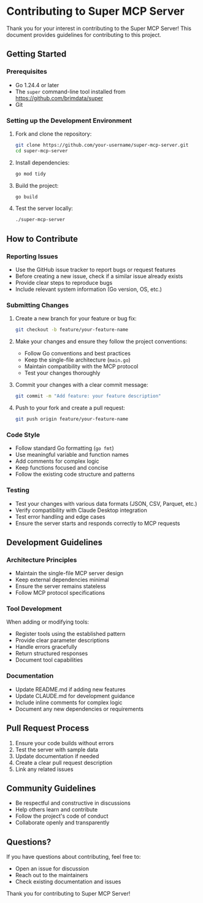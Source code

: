 # Contributing to Super MCP Server

Thank you for your interest in contributing to the Super MCP Server! This document provides guidelines for contributing to this project.

## Getting Started

### Prerequisites

- Go 1.24.4 or later
- The `super` command-line tool installed from https://github.com/brimdata/super
- Git

### Setting up the Development Environment

1. Fork and clone the repository:
   ```bash
   git clone https://github.com/your-username/super-mcp-server.git
   cd super-mcp-server
   ```

2. Install dependencies:
   ```bash
   go mod tidy
   ```

3. Build the project:
   ```bash
   go build
   ```

4. Test the server locally:
   ```bash
   ./super-mcp-server
   ```

## How to Contribute

### Reporting Issues

- Use the GitHub issue tracker to report bugs or request features
- Before creating a new issue, check if a similar issue already exists
- Provide clear steps to reproduce bugs
- Include relevant system information (Go version, OS, etc.)

### Submitting Changes

1. Create a new branch for your feature or bug fix:
   ```bash
   git checkout -b feature/your-feature-name
   ```

2. Make your changes and ensure they follow the project conventions:
   - Follow Go conventions and best practices
   - Keep the single-file architecture (`main.go`)
   - Maintain compatibility with the MCP protocol
   - Test your changes thoroughly

3. Commit your changes with a clear commit message:
   ```bash
   git commit -m "Add feature: your feature description"
   ```

4. Push to your fork and create a pull request:
   ```bash
   git push origin feature/your-feature-name
   ```

### Code Style

- Follow standard Go formatting (`go fmt`)
- Use meaningful variable and function names
- Add comments for complex logic
- Keep functions focused and concise
- Follow the existing code structure and patterns

### Testing

- Test your changes with various data formats (JSON, CSV, Parquet, etc.)
- Verify compatibility with Claude Desktop integration
- Test error handling and edge cases
- Ensure the server starts and responds correctly to MCP requests

## Development Guidelines

### Architecture Principles

- Maintain the single-file MCP server design
- Keep external dependencies minimal
- Ensure the server remains stateless
- Follow MCP protocol specifications

### Tool Development

When adding or modifying tools:

- Register tools using the established pattern
- Provide clear parameter descriptions
- Handle errors gracefully
- Return structured responses
- Document tool capabilities

### Documentation

- Update README.md if adding new features
- Update CLAUDE.md for development guidance
- Include inline comments for complex logic
- Document any new dependencies or requirements

## Pull Request Process

1. Ensure your code builds without errors
2. Test the server with sample data
3. Update documentation if needed
4. Create a clear pull request description
5. Link any related issues

## Community Guidelines

- Be respectful and constructive in discussions
- Help others learn and contribute
- Follow the project's code of conduct
- Collaborate openly and transparently

## Questions?

If you have questions about contributing, feel free to:
- Open an issue for discussion
- Reach out to the maintainers
- Check existing documentation and issues

Thank you for contributing to Super MCP Server!